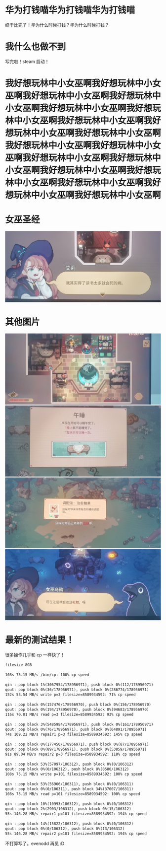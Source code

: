 # 华为打钱喵华为打钱喵华为打钱喵

终于比完了！华为什么时候打钱？华为什么时候打钱？

# 我什么也做不到

写完啦！steam 启动！

# 我好想玩林中小女巫啊我好想玩林中小女巫啊我好想玩林中小女巫啊我好想玩林中小女巫啊我好想玩林中小女巫啊我好想玩林中小女巫啊我好想玩林中小女巫啊我好想玩林中小女巫啊我好想玩林中小女巫啊我好想玩林中小女巫啊我好想玩林中小女巫啊我好想玩林中小女巫啊我好想玩林中小女巫啊我好想玩林中小女巫啊我好想玩林中小女巫啊我好想玩林中小女巫啊我好想玩林中小女巫啊我好想玩林中小女巫啊

# 女巫圣经

![圣经](./img/w5.jpeg)

# 其他图片

![图片](./img/w1.jpeg)
![图片](./img/w2.jpeg)
![图片](./img/w3.jpeg)
![图片](./img/w4.jpeg)

# 最新的测试结果！

很多操作几乎和 cp 一样快了！

```plain
filesize 8GB

108s 75.15 MB/s /bin/cp: 100% cp speed

qin : pop block 1%(3067954/178956971), push block 0%(112/178956971)
qout: pop block 0%(36/178956971), push block 0%(286774/178956971)
152s 53.54 MB/s write p=3 filesize=8589934592: 71% cp speed

qin : pop block 0%(157476/178956970), push block 0%(156/178956970)
qout: pop block 0%(194/178956970), push block 0%(94683/178956970)
116s 70.01 MB/s read p=3 filesize=8589934592: 93% cp speed

qin : pop block 3%(5485984/178956971), push block 0%(161/178956971)
qout: pop block 0%(76/178956971), push block 0%(64891/178956971)
74s 109.22 MB/s repair1 p=3 filesize=8589934592: 145% cp speed

qin : pop block 0%(177450/178956971), push block 0%(87/178956971)
qout: pop block 0%(89/178956971), push block 0%(53859/178956971)
91s 89.04 MB/s repair2 p=3 filesize=8589934592: 118% cp speed

qin : pop block 53%(57097/106312), push block 0%(0/106312)
qout: pop block 0%(0/106312), push block 8%(8580/106312)
108s 75.15 MB/s write p=101 filesize=8589934592: 100% cp speed

qin : pop block 53%(56966/106311), push block 0%(0/106311)
qout: pop block 0%(0/106311), push block 34%(37007/106311)
108s 75.15 MB/s read p=101 filesize=8589934592: 100% cp speed

qin : pop block 10%(10993/106312), push block 0%(0/106312)
qout: pop block 2%(2903/106312), push block 0%(15/106312)
55s 146.28 MB/s repair1 p=101 filesize=8589934592: 194% cp speed

qin : pop block 14%(15822/106312), push block 0%(0/106312)
qout: pop block 0%(0/106312), push block 0%(13/106312)
55s 146.28 MB/s repair2 p=101 filesize=8589934592: 194% cp speed
```

不打算写了。evenodd 再见 :D
